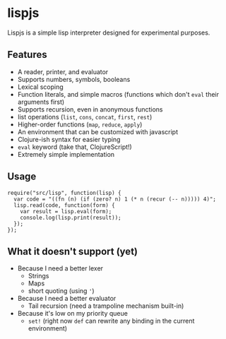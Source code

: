 # lispjs

Lispjs is a simple lisp interpreter designed for experimental purposes.

## Features
* A reader, printer, and evaluator
* Supports numbers, symbols, booleans
* Lexical scoping
* Function literals, and simple macros (functions which don't `eval` their arguments first)
* Supports recursion, even in anonymous functions
* list operations (`list`, `cons`, `concat`, `first`, `rest`)
* Higher-order functions (`map`, `reduce`, `apply`)
* An environment that can be customized with javascript
* Clojure-ish syntax for easier typing
* `eval` keyword (take that, ClojureScript!)
* Extremely simple implementation

## Usage
```
require("src/lisp", function(lisp) {
  var code = "((fn (n) (if (zero? n) 1 (* n (recur (-- n))))) 4)";
  lisp.read(code, function(form) {
    var result = lisp.eval(form);
    console.log(lisp.print(result));
  });
});
```
  
## What it doesn't support (yet)
* Because I need a better lexer
  * Strings
  * Maps
  * short quoting (using `'`)
* Because I need a better evaluator
  * Tail recursion (need a trampoline mechanism built-in)
* Because it's low on my priority queue
  * `set!` (right now `def` can rewrite any binding in the current environment)
